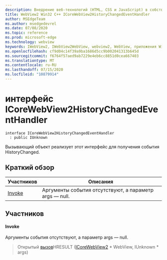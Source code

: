 ```yaml
---
description: Внедрение веб-технологий (HTML, CSS и JavaScript) в собственные приложения с помощью элемента управления Microsoft Edge WebView2
title: WebView2 Win32 C++ ICoreWebView2HistoryChangedEventHandler
author: MSEdgeTeam
ms.author: msedgedevrel
ms.date: 07/08/2020
ms.topic: reference
ms.prod: microsoft-edge
ms.technology: webview
keywords: IWebView2, IWebView2WebView, webview2, WebView, приложения Win32, Win32, EDGE, ICoreWebView2, ICoreWebView2Controller, управление браузером, EDGE HTML, ICoreWebView2HistoryChangedEventHandler
ms.openlocfilehash: cf9d04c14f39a9ba1686d5cc9b002041313b645d
ms.sourcegitcommit: f6764f57aed9ab7229e4eb6cc8851d0cea667403
ms.translationtype: MT
ms.contentlocale: ru-RU
ms.lasthandoff: 07/15/2020
ms.locfileid: "10879914"
---
```

# интерфейс ICoreWebView2HistoryChangedEventHandler 

```
interface ICoreWebView2HistoryChangedEventHandler
  : public IUnknown
```

Вызывающий объект реализует этот интерфейс для получения события HistoryChanged.

## Краткий обзор

 Участников                        | Описания
--------------------------------|---------------------------------------------
[Invoke](#invoke) | Аргументы события отсутствуют, а параметр args — null.

## Участников

#### Invoke 

Аргументы события отсутствуют, а параметр args — null.

> Открытый [вызов](#invoke)HRESULT ([ICoreWebView2](icorewebview2.md) * WebView, IUnknown * args)

